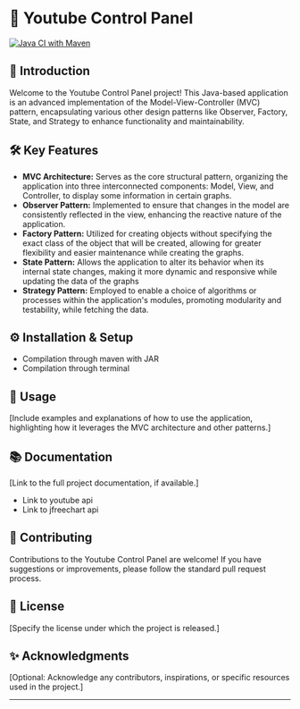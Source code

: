 # 🎥 Youtube Control Panel

[![Java CI with Maven](https://github.com/edujbarrios/youtubecontrolpanel/actions/workflows/maven.yml/badge.svg)](https://github.com/edujbarrios/youtubecontrolpanel/actions/workflows/maven.yml)

## 🌟 Introduction
Welcome to the Youtube Control Panel project! This Java-based application is an advanced implementation of the Model-View-Controller (MVC) pattern, encapsulating various other design patterns like Observer, Factory, State, and Strategy to enhance functionality and maintainability.

## 🛠️ Key Features
- **MVC Architecture:** Serves as the core structural pattern, organizing the application into three interconnected components: Model, View, and Controller, to display some information in certain graphs.
- **Observer Pattern:** Implemented to ensure that changes in the model are consistently reflected in the view, enhancing the reactive nature of the application.
- **Factory Pattern:** Utilized for creating objects without specifying the exact class of the object that will be created, allowing for greater flexibility and easier maintenance while creating the graphs.
- **State Pattern:** Allows the application to alter its behavior when its internal state changes, making it more dynamic and responsive while updating the data of the graphs
- **Strategy Pattern:** Employed to enable a choice of algorithms or processes within the application's modules, promoting modularity and testability, while fetching the data.

## ⚙️ Installation & Setup
- Compilation through maven with JAR
- Compilation through terminal

## 🚀 Usage
[Include examples and explanations of how to use the application, highlighting how it leverages the MVC architecture and other patterns.]


## 📚 Documentation
[Link to the full project documentation, if available.]

- Link to youtube api
- Link to jfreechart api

## 🤝 Contributing
Contributions to the Youtube Control Panel are welcome! If you have suggestions or improvements, please follow the standard pull request process.

## 📝 License
[Specify the license under which the project is released.]

## ✨ Acknowledgments
[Optional: Acknowledge any contributors, inspirations, or specific resources used in the project.]

---
